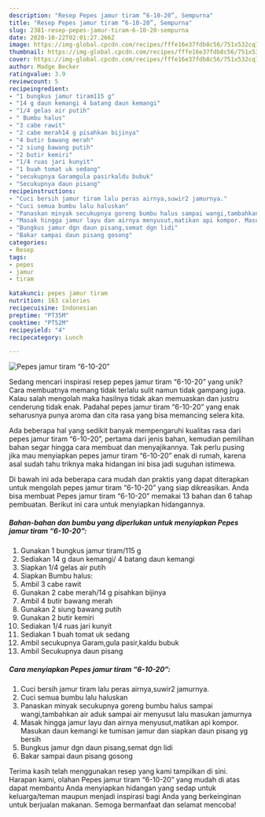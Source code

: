 ```yaml
---
description: "Resep Pepes jamur tiram “6-10-20”, Sempurna"
title: "Resep Pepes jamur tiram “6-10-20”, Sempurna"
slug: 2381-resep-pepes-jamur-tiram-6-10-20-sempurna
date: 2020-10-22T02:01:27.266Z
image: https://img-global.cpcdn.com/recipes/fffe16e37fdb8c56/751x532cq70/pepes-jamur-tiram-6-10-20-foto-resep-utama.jpg
thumbnail: https://img-global.cpcdn.com/recipes/fffe16e37fdb8c56/751x532cq70/pepes-jamur-tiram-6-10-20-foto-resep-utama.jpg
cover: https://img-global.cpcdn.com/recipes/fffe16e37fdb8c56/751x532cq70/pepes-jamur-tiram-6-10-20-foto-resep-utama.jpg
author: Madge Becker
ratingvalue: 3.9
reviewcount: 5
recipeingredient:
- "1 bungkus jamur tiram115 g"
- "14 g daun kemangi 4 batang daun kemangi"
- "1/4 gelas air putih"
- " Bumbu halus"
- "3 cabe rawit"
- "2 cabe merah14 g pisahkan bijinya"
- "4 butir bawang merah"
- "2 siung bawang putih"
- "2 butir kemiri"
- "1/4 ruas jari kunyit"
- "1 buah tomat uk sedang"
- "secukupnya Garamgula pasirkaldu bubuk"
- "Secukupnya daun pisang"
recipeinstructions:
- "Cuci bersih jamur tiram lalu peras airnya,suwir2 jamurnya."
- "Cuci semua bumbu lalu haluskan"
- "Panaskan minyak secukupnya goreng bumbu halus sampai wangi,tambahkan air aduk sampai air menyusut lalu masukan jamurnya"
- "Masak hingga jamur layu dan airnya menyusut,matikan api kompor. Masukan daun kemangi ke tumisan jamur dan siapkan daun pisang yg bersih"
- "Bungkus jamur dgn daun pisang,semat dgn lidi"
- "Bakar sampai daun pisang gosong"
categories:
- Resep
tags:
- pepes
- jamur
- tiram

katakunci: pepes jamur tiram 
nutrition: 163 calories
recipecuisine: Indonesian
preptime: "PT35M"
cooktime: "PT52M"
recipeyield: "4"
recipecategory: Lunch

---
```



![Pepes jamur tiram “6-10-20”](https://img-global.cpcdn.com/recipes/fffe16e37fdb8c56/751x532cq70/pepes-jamur-tiram-6-10-20-foto-resep-utama.jpg)

Sedang mencari inspirasi resep pepes jamur tiram “6-10-20” yang unik? Cara membuatnya memang tidak terlalu sulit namun tidak gampang juga. Kalau salah mengolah maka hasilnya tidak akan memuaskan dan justru cenderung tidak enak. Padahal pepes jamur tiram “6-10-20” yang enak seharusnya punya aroma dan cita rasa yang bisa memancing selera kita.



Ada beberapa hal yang sedikit banyak mempengaruhi kualitas rasa dari pepes jamur tiram “6-10-20”, pertama dari jenis bahan, kemudian pemilihan bahan segar hingga cara membuat dan menyajikannya. Tak perlu pusing jika mau menyiapkan pepes jamur tiram “6-10-20” enak di rumah, karena asal sudah tahu triknya maka hidangan ini bisa jadi suguhan istimewa.


Di bawah ini ada beberapa cara mudah dan praktis yang dapat diterapkan untuk mengolah pepes jamur tiram “6-10-20” yang siap dikreasikan. Anda bisa membuat Pepes jamur tiram “6-10-20” memakai 13 bahan dan 6 tahap pembuatan. Berikut ini cara untuk menyiapkan hidangannya.

<!--inarticleads1-->

##### Bahan-bahan dan bumbu yang diperlukan untuk menyiapkan Pepes jamur tiram “6-10-20”:

1. Gunakan 1 bungkus jamur tiram/115 g
1. Sediakan 14 g daun kemangi/ 4 batang daun kemangi
1. Siapkan 1/4 gelas air putih
1. Siapkan  Bumbu halus:
1. Ambil 3 cabe rawit
1. Gunakan 2 cabe merah/14 g pisahkan bijinya
1. Ambil 4 butir bawang merah
1. Gunakan 2 siung bawang putih
1. Gunakan 2 butir kemiri
1. Sediakan 1/4 ruas jari kunyit
1. Sediakan 1 buah tomat uk sedang
1. Ambil secukupnya Garam,gula pasir,kaldu bubuk
1. Ambil Secukupnya daun pisang




<!--inarticleads2-->

##### Cara menyiapkan Pepes jamur tiram “6-10-20”:

1. Cuci bersih jamur tiram lalu peras airnya,suwir2 jamurnya.
1. Cuci semua bumbu lalu haluskan
1. Panaskan minyak secukupnya goreng bumbu halus sampai wangi,tambahkan air aduk sampai air menyusut lalu masukan jamurnya
1. Masak hingga jamur layu dan airnya menyusut,matikan api kompor. Masukan daun kemangi ke tumisan jamur dan siapkan daun pisang yg bersih
1. Bungkus jamur dgn daun pisang,semat dgn lidi
1. Bakar sampai daun pisang gosong




Terima kasih telah menggunakan resep yang kami tampilkan di sini. Harapan kami, olahan Pepes jamur tiram “6-10-20” yang mudah di atas dapat membantu Anda menyiapkan hidangan yang sedap untuk keluarga/teman maupun menjadi inspirasi bagi Anda yang berkeinginan untuk berjualan makanan. Semoga bermanfaat dan selamat mencoba!

